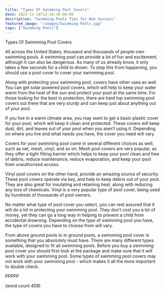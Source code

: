 ```yaml
---
title: "Types Of Swimming Pool Covers"
date: 2023-12-24T13:16:38-08:00
description: "Swimming-Pools Tips for Web Success"
featured_image: "/images/Swimming-Pools.jpg"
tags: ["Swimming Pools"]
---
```


Types Of Swimming Pool Covers

All across the United States, thousand and thousands of people own swimming pools.  A swimming pool can provide a lot of fun and excitement, although it can also be dangerous.  As many of us already know, it only takes a few seconds for a child to drown.  To stop this from happening, you should use a pool cover to cover your swimming pool.

Along with protecting your swimming pool, covers have other uses as well.  You can get solar powered pool covers, which will help to keep your water warm from the heat of the sun and protect your pool at the same time.  For those looking for the best in protection, there are hard top swimming pool covers out there that are very sturdy and can keep just about anything out of your pool.

If you live in a warm climate area, you may want to get a basic plastic cover for your pool, which will keep it clean and protected. These covers will keep dust, dirt, and leaves out of your pool when you aren’t using it.  Depending on where you live and what needs you have, the cover you need will vary.

Covers for your swimming pool come in several different choices as well, such as net, mesh, vinyl, and so on.  Mesh pool covers are very popular, as they offer a tight fitting barrier which helps to keep your pool clean and free of debris, reduce maintenance, reduce evaporation, and keep your pool from unauthorized access.  

Vinyl pool covers on the other hand, provide an amazing source of security.  These pool covers operate via key, and help to keep debris out of your pool.  They are also great for insulating and retaining heat, along with reducing any loss of chemicals.  Vinyl is a very popular type of pool cover, being used by hundreds of thousands of pool owners.

No matter what type of pool cover you select, you can rest assured that it will do a lot in protecting your swimming pool.  They don’t cost you a lot of money, yet they can go a long way in helping to prevent a child from accidental drowning.  Depending on the type of swimming pool you have, the type of covers you have to choose from will vary.

From above ground pools to in ground pools, a swimming pool cover is something that you absolutely must have.  There are many different types available, designed to fit all swimming pools.  Before you buy a swimming pool cover you should first look at the package and make sure that it will work with your swimming pool.  Some types of swimming pool covers may not work with your swimming pool - which makes it all the more important to double check.

PPPPP

(word count 459)
